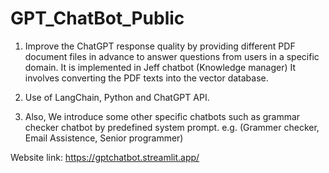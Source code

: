 # GPT_ChatBot_Public
1. Improve the ChatGPT response quality by providing different PDF document files in advance to answer questions from users in a specific domain.
   It is implemented in Jeff chatbot (Knowledge manager)
It involves converting the PDF texts into the vector database.

2. Use of LangChain, Python and ChatGPT API.
   
3. Also, We introduce some other specific chatbots such as grammar checker chatbot by predefined system prompt.
   e.g. (Grammer checker, Email Assistence, Senior programmer)


Website link: https://gptchatbot.streamlit.app/
